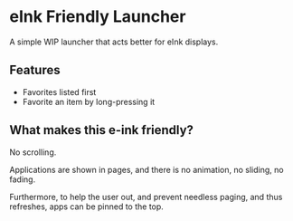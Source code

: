 eInk Friendly Launcher
======================

A simple WIP launcher that acts better for eInk displays.

Features
--------

 - Favorites listed first
 - Favorite an item by long-pressing it


What makes this e-ink friendly?
-------------------------------

No scrolling.

Applications are shown in pages, and there is no animation, no sliding, no fading.

Furthermore, to help the user out, and prevent needless paging, and thus refreshes, apps can be pinned to the top.
